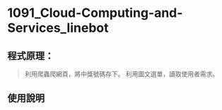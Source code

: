 # 1091_Cloud-Computing-and-Services_linebot

## 程式原理：
> 利用爬蟲爬網頁，將中獎號碼存下。
> 利用圖文選單，讀取使用者需求。

## 使用說明
